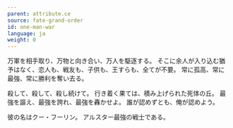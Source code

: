 ```yaml
---
parent: attribute.ce
source: fate-grand-order
id: one-man-war
language: ja
weight: 0
---
```


万軍を相手取り、万物と向き合い、万人を駆逐する。
そこに余人が入り込む猶予はなく、恋人も、戦友も、子供も、王すらも、全てが不要。
常に孤高、常に最強、常に勝利を奪い去る。

殺して、殺して、殺し続けて。
行き着く果ては、積み上げられた死体の丘。
最強を謳え、最強を誇れ、最強を轟かせよ。
誰が認めずとも、俺が認めよう。

彼の名はクー・フーリン。
アルスター最強の戦士である。
